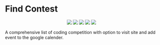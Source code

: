 # Find Contest

<div  align="center">
    <img src="https://img.shields.io/badge/next.js-000000?style=for-the-badge&logo=nextdotjs&logoColor=white" />
    <img src="https://img.shields.io/badge/React-20232A?style=for-the-badge&logo=react&logoColor=61DAFB
    " />
    <img src="https://img.shields.io/badge/HTML5-E34F26?style=for-the-badge&logo=html5&logoColor=white
    " />
    <img src="https://img.shields.io/badge/CSS3-1572B6?style=for-the-badge&logo=css3&logoColor=white
    " />
    <img src="https://img.shields.io/badge/JavaScript-323330?style=for-the-badge&logo=javascript&logoColor=F7DF1E" />
</div>

A comprehensive list of coding competition with option to visit site and add event to the google calender.
